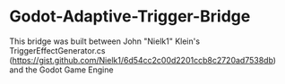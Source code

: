 # Godot-Adaptive-Trigger-Bridge
This bridge was built between John "Nielk1" Klein's TriggerEffectGenerator.cs (https://gist.github.com/Nielk1/6d54cc2c00d2201ccb8c2720ad7538db) and the Godot Game Engine
